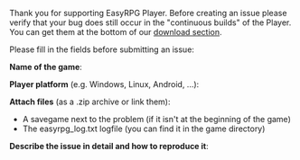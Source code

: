 Thank you for supporting EasyRPG Player.
Before creating an issue please verify that your bug does still occur in the "continuous builds" of the Player. You can get them at the bottom of our [download section](https://easy-rpg.org/player/downloads/).

Please fill in the fields before submitting an issue:

__Name of the game__:

__Player platform__ (e.g. Windows, Linux, Android, ...):

__Attach files__ (as a .zip archive or link them):
 - A savegame next to the problem (if it isn't at the beginning of the game)
 - The easyrpg_log.txt logfile (you can find it in the game directory)

__Describe the issue in detail and how to reproduce it__: